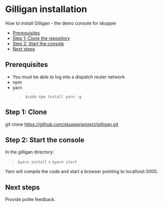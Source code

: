 # Gilligan installation

How to install Gilligan - the demo console for skupper

- [Prerequisites](#prerequisites)
- [Step 1: Clone the repository](#step-1-clone)
- [Step 2: Start the console](#step-2-start-the-console)
- [Next steps](#next-steps)

## Prerequisites

- You must be able to log into a dispatch router network
- npm
- yarn
  > `$sudo npm install yarn -g`

## Step 1: Clone

git clone https://github.com/skupperproject/gilligan.git

## Step 2: Start the console

In the gilligan directory:

> `$yarn install` > `$yarn start`

Yarn will compile the code and start a browser pointing to localhost:3000.

## Next steps

Provide polite feedback.
